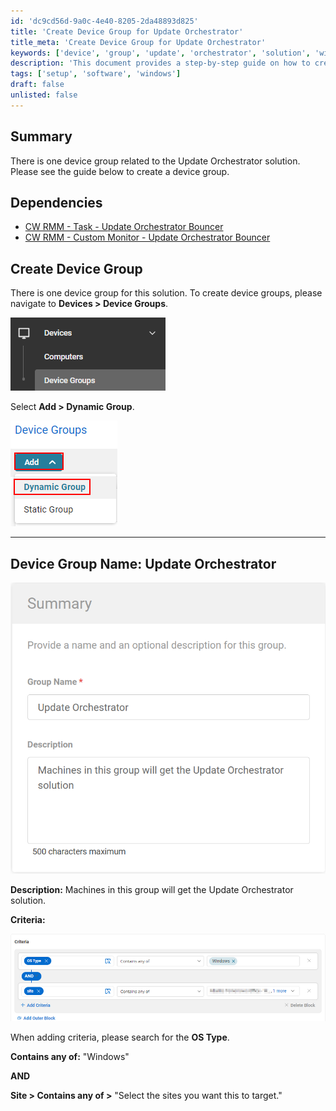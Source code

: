 ```yaml
---
id: 'dc9cd56d-9a0c-4e40-8205-2da48893d825'
title: 'Create Device Group for Update Orchestrator'
title_meta: 'Create Device Group for Update Orchestrator'
keywords: ['device', 'group', 'update', 'orchestrator', 'solution', 'windows']
description: 'This document provides a step-by-step guide on how to create a device group for the Update Orchestrator solution in ConnectWise RMM. It includes dependencies, creation instructions, and criteria for grouping devices based on OS type.'
tags: ['setup', 'software', 'windows']
draft: false
unlisted: false
---
```


## Summary

There is one device group related to the Update Orchestrator solution. Please see the guide below to create a device group.

## Dependencies

- [CW RMM - Task - Update Orchestrator Bouncer](https://proval.itglue.com/5078775/docs/13460454#version=published&documentMode=edit)
- [CW RMM - Custom Monitor - Update Orchestrator Bouncer](https://proval.itglue.com/5078775/docs/13460540#version=published&documentMode=edit)

## Create Device Group

There is one device group for this solution. To create device groups, please navigate to **Devices > Device Groups**.

![Image](../../../static/img/Update-Orchestrator/image_1.png)

Select **Add > Dynamic Group**.

![Image](../../../static/img/Update-Orchestrator/image_2.png)

---

## Device Group Name: Update Orchestrator

![Image](../../../static/img/Update-Orchestrator/image_3.png)

**Description:** Machines in this group will get the Update Orchestrator solution.

**Criteria:**

![Image](../../../static/img/Update-Orchestrator/image_4.png)

When adding criteria, please search for the **OS Type**.

**Contains any of:** "Windows"

**AND**

**Site > Contains any of >** "Select the sites you want this to target."

